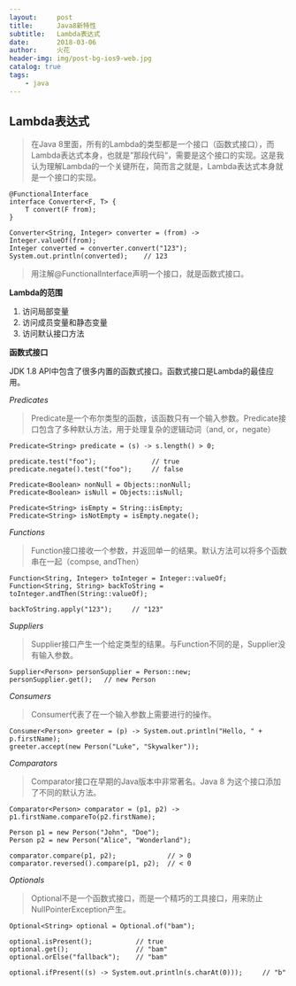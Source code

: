 ```yaml
---
layout:     post
title:      Java8新特性
subtitle:   Lambda表达式
date:       2018-03-06
author:     火花
header-img: img/post-bg-ios9-web.jpg
catalog: true
tags:
    - java
---
```

## Lambda表达式

>在Java 8里面，所有的Lambda的类型都是一个接口（函数式接口），而Lambda表达式本身，也就是”那段代码“，需要是这个接口的实现。这是我认为理解Lambda的一个关键所在，简而言之就是，Lambda表达式本身就是一个接口的实现。

	@FunctionalInterface
	interface Converter<F, T> {
    	T convert(F from);
	}

	Converter<String, Integer> converter = (from) -> Integer.valueOf(from);
	Integer converted = converter.convert("123");
	System.out.println(converted);    // 123


>用注解@FunctionalInterface声明一个接口，就是函数式接口。

**Lambda的范围**

1. 访问局部变量
2. 访问成员变量和静态变量
3. 访问默认接口方法

**函数式接口**

JDK 1.8 API中包含了很多内置的函数式接口。函数式接口是Lambda的最佳应用。

*Predicates*
>Predicate是一个布尔类型的函数，该函数只有一个输入参数。Predicate接口包含了多种默认方法，用于处理复杂的逻辑动词（and, or，negate）

	Predicate<String> predicate = (s) -> s.length() > 0;
	
	predicate.test("foo");              // true
	predicate.negate().test("foo");     // false
	
	Predicate<Boolean> nonNull = Objects::nonNull;
	Predicate<Boolean> isNull = Objects::isNull;
	
	Predicate<String> isEmpty = String::isEmpty;
	Predicate<String> isNotEmpty = isEmpty.negate();

*Functions*
>Function接口接收一个参数，并返回单一的结果。默认方法可以将多个函数串在一起（compse, andThen）

	Function<String, Integer> toInteger = Integer::valueOf;
	Function<String, String> backToString = toInteger.andThen(String::valueOf);
	
	backToString.apply("123");     // "123"

*Suppliers*
>Supplier接口产生一个给定类型的结果。与Function不同的是，Supplier没有输入参数。

	Supplier<Person> personSupplier = Person::new;
	personSupplier.get();   // new Person


*Consumers*
>Consumer代表了在一个输入参数上需要进行的操作。

	Consumer<Person> greeter = (p) -> System.out.println("Hello, " + p.firstName);
	greeter.accept(new Person("Luke", "Skywalker"));


*Comparators*
>Comparator接口在早期的Java版本中非常著名。Java 8 为这个接口添加了不同的默认方法。

	Comparator<Person> comparator = (p1, p2) -> p1.firstName.compareTo(p2.firstName);
	
	Person p1 = new Person("John", "Doe");
	Person p2 = new Person("Alice", "Wonderland");
	
	comparator.compare(p1, p2);             // > 0
	comparator.reversed().compare(p1, p2);  // < 0

*Optionals*
>Optional不是一个函数式接口，而是一个精巧的工具接口，用来防止NullPointerException产生。

	Optional<String> optional = Optional.of("bam");
	
	optional.isPresent();           // true
	optional.get();                 // "bam"
	optional.orElse("fallback");    // "bam"
	
	optional.ifPresent((s) -> System.out.println(s.charAt(0)));     // "b"



